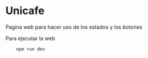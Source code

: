 # Unicafe

Pagina web para hacer uso de los estados y los botones

Para ejecutar la web

        npm run dev
